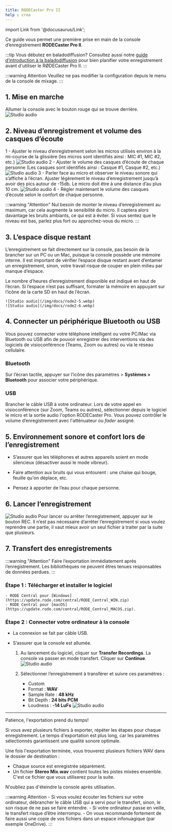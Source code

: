 ```yaml
---
title: RODECaster Pro II
help : crea
---
```

import Link from '@docusaurus/Link';

Ce guide vous permet une première prise en main de la console d’enregistrement **RODECaster Pro II**.

:::tip Vous débutez en baladodiffusion?
 Consultez aussi notre [guide d’introduction à la baladodiffusion](/medias/balado) pour bien planifier votre enregistrement avant d'utiliser le RØDECaster Pro II.
:::

:::warning Attention
    Veuillez ne pas modifier la configuration depuis le menu de la console de mixage.
:::

## 1. Mise en marche

Allumer la console avec le bouton rouge qui se trouve derrière.
![Studio audio](/img/docs/rode2-1.webp)

## 2. Niveau d’enregistrement et volume des casques d’écoute

1 - Ajuster le niveau d’enregistrement selon les micros utilisés environ à la mi-course de la glissière (les micros sont identifiés ainsi : MIC #1, MIC #2, etc.)
    ![Studio audio](/img/docs/rode2-2.webp)
2 - Ajuster le volume des casques d’écoute de chaque personne (Les casques sont identifiés ainsi : Casque #1, Casque #2, etc.)
    ![Studio audio](/img/docs/rode2-3.webp)
3 - Parler face au micro et observer le niveau sonore qui s’affiche à l’écran. Ajuster légèrement le niveau d’enregistrement jusqu’à avoir des pics autour de -15db. Le micro doit être à une distance d’au plus 10 cm.
    ![Studio audio](/img/docs/rode2-4.webp)
4 - Régler maintenant le volume des casques d’écoute selon le confort de chaque personne.

:::warning "Attention"
    Nul besoin de monter le niveau d’enregistrement au maximum, car cela augmente la sensibilité du micro. Il captera alors davantage les bruits ambiants, ce qui est à éviter. Si vous sentez que le niveau est bas, parlez plus fort ou approchez-vous du micro.
:::

## 3. L’espace disque restant

L’enregistrement se fait directement sur la console, pas besoin de la brancher sur un PC ou un Mac, puisque la console possède une mémoire interne. Il est important de vérifier l’espace disque restant avant d’entamer un enregistrement, sinon, votre travail risque de couper en plein milieu par manque d’espace. 

Le nombre d’heures d’enregistrement disponible est indiqué en haut de l’écran. Si l’espace n’est pas suffisant, formater la mémoire en appuyant sur l’icône de la carte SD en haut de l’écran.

    ![Studio audio](/img/docs/rode2-5.webp)
    ![Studio audio](/img/docs/rode2-6.webp)

## 4. Connecter un périphérique Bluetooth ou USB

Vous pouvez connecter votre téléphone intelligent ou votre PC/Mac via Bluetooth ou USB afin de pouvoir enregistrer des interventions via des logiciels de visioconférence (Teams, Zoom ou autres) ou via le réseau cellulaire.

### Bluetooth

Sur l’écran tactile, appuyer sur l’icône des paramètres > **Systèmes > Bluetooth** pour associer votre périphérique.

### USB

Brancher le câble USB à votre ordinateur. Lors de votre appel en visioconférence (sur Zoom, Teams ou autres), sélectionner depuis le logiciel le micro et la sortie audio l'option RODECaster Pro. Vous pouvez contrôler le volume d’enregistrement avec l'atténuateur ou *fader* assigné.

## 5. Environnement sonore et confort lors de l’enregistrement

- S’assurer que les téléphones et autres appareils soient en mode silencieux (désactiver aussi le mode vibreur).
  
- Faire attention aux bruits qui vous entourent : une chaise qui bouge, feuille qu'on déplace, etc.
  
- Pensez à apporter de l’eau pour chaque personne.

## 6. Lancer l’enregistrement
![Studio audio](/img/docs/rode2-7.webp)
Pour lancer ou arrêter l’enregistrement, appuyer sur le bouton REC. Il n’est pas nécessaire d’arrêter l’enregistrement si vous voulez reprendre une partie, il vaut mieux avoir un seul fichier à traiter par la suite que plusieurs.

## 7. Transfert des enregistrements

:::warning "Attention" 
Faire l’exportation immédiatement après l’enregistrement. Les bibliothèques ne peuvent êtres tenues responsables de données perdues.
:::

### Étape 1 : Télécharger et installer le logiciel

    - RODE Central pour [Windows](https://update.rode.com/central/RODE_Central_WIN.zip)
    - RODE Central pour [macOS](https://update.rode.com/central/RODE_Central_MACOS.zip).

### Étape 2 : Connecter votre ordinateur à la console

- La connexion se fait par câble USB.
  
- S’assurer que la console est allumée.


    1. Au lancement du logiciel, cliquer sur **Transfer Recordings**. La console va passer en mode transfert. Cliquer sur **Continue**.
![Studio audio](/img/docs/rode2-8-1.webp)
        
    2. Sélectionner l’enregistrement à transférer et suivre ces paramètres :
        - Custom
        - Format : **WAV**
        - Sample Rate : **48 kHz**
        - Bit Depth : **24 bits PCM**
        - Loudness : **-14 LuFs**
![Studio audio](/img/docs/rode2-8-2.webp)


--------------

Patience, l'exportation prend du temps!

Si vous avez plusieurs fichiers à exporter, répéter les étapes pour chaque enregistrement.
Le temps d'exportation est plus long, car les paramètres sélectionnés garantissent une qualité sonore optimale.

Une fois l'exportation terminée, vous trouverez plusieurs fichiers WAV dans le dossier de destination :

- Chaque source est enregistrée séparément.
- Un fichier **Stereo Mix.wav** contient toutes les pistes mixées ensemble. C'est ce fichier que vous utiliserez pour la suite.

N'oubliez pas d'éteindre la console après utilisation.

:::warning Attention
    - Si vous voulez écouter les fichiers sur votre ordinateur, débrancher le câble USB qui a servi pour le transfert, sinon, le son risque de ne pas se faire entendre.
    - Si votre ordinateur passe en veille, le transfert risque d’être interrompu. 
    - On vous recommande fortement de faire aussi une copie de vos fichiers dans un espace infonuagique (par exemple OneDrive).
:::
